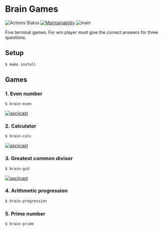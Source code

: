 # Brain Games

![Actions Status](https://github.com/orishko/backend-project-lvl1/workflows/hexlet-check/badge.svg) [![Maintainability](https://api.codeclimate.com/v1/badges/bf636b24f6f7a9ff75be/maintainability)](https://codeclimate.com/github/orishko/backend-project-lvl1/maintainability) ![main](https://github.com/orishko/backend-project-lvl1/actions/workflows/github-actions-lint.yml/badge.svg)

Five terminal games. For win player must give the correct answers for three questions.

## Setup

```sh
$ make install
```

## Games

### 1. Even number

```sh
$ brain-even
```

[![asciicast](https://asciinema.org/a/R4L2VelWgPLbpwreJKoO60H30.svg)](https://asciinema.org/a/R4L2VelWgPLbpwreJKoO60H30)

### 2. Сalculator

```sh
$ brain-calc
```

[![asciicast](https://asciinema.org/a/HDY4JndlqfcqiJ5AvnZZBe6hE.svg)](https://asciinema.org/a/HDY4JndlqfcqiJ5AvnZZBe6hE)

### 3. Greatest common divisor

```sh
$ brain-gcd
```

[![asciicast](https://asciinema.org/a/z3XDYQ962HUMb0DJk4nmd9vK0.svg)](https://asciinema.org/a/z3XDYQ962HUMb0DJk4nmd9vK0)

### 4. Arithmetic progression

```sh
$ brain-progression
```

### 5. Prime number

```sh
$ brain-prime
```
